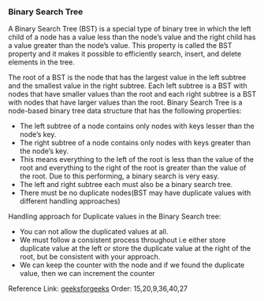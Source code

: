 ### Binary Search Tree
A Binary Search Tree (BST) is a special type of binary tree in which the left child of a node has a value less than the node’s value and the right child has a value greater than the node’s value. 
This property is called the BST property and it makes it possible to efficiently search, insert, and delete elements in the tree.

The root of a BST is the node that has the largest value in the left subtree and the smallest value in the right subtree. 
Each left subtree is a BST with nodes that have smaller values than the root and each right subtree is a BST with nodes that have larger values than the root.
Binary Search Tree is a node-based binary tree data structure that has the following properties:
- The left subtree of a node contains only nodes with keys lesser than the node’s key.
- The right subtree of a node contains only nodes with keys greater than the node’s key.
- This means everything to the left of the root is less than the value of the root and everything to the right of the root is greater than the value of the root. Due to this performing, a binary search is very easy.
- The left and right subtree each must also be a binary search tree.  
- There must be no duplicate nodes(BST may have duplicate values with different handling approaches)

Handling approach for Duplicate values in the Binary Search tree:
- You can not allow the duplicated values at all.
- We must follow a consistent process throughout i.e either store duplicate value at the left or store the duplicate value at the right of the root, but be consistent with your approach.
- We can keep the counter with the node and if we found the duplicate value, then we can increment the counter

Reference Link: [geeksforgeeks](https://www.geeksforgeeks.org/introduction-to-binary-search-tree-data-structure-and-algorithm-tutorials/)
Order: 15,20,9,36,40,27
